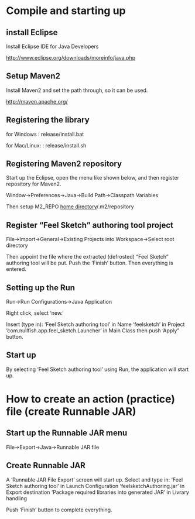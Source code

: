# Compile and starting up #

## install Eclipse ##

Install Eclipse IDE for Java Developers

http://www.eclipse.org/downloads/moreinfo/java.php



## Setup Maven2 ##

Install Maven2 and set the path through, so it can be used.

http://maven.apache.org/


## Registering the library ##

for Windows : release/install.bat

for Mac/Linux: : release/install.sh


## Registering Maven2 repository ##

Start up the Eclipse, open the menu like shown below, and then register repository for Maven2.

Window->Preferences->Java->Build Path->Classpath Variables

Then setup M2\_REPO [home directory](your.md)/.m2/repository


## Register “Feel Sketch” authoring tool project ##

File->Import->General->Existing Projects into Workspace->Select root directory

Then appoint the file where the extracted (defrosted) “Feel Sketch” authoring tool will be put.
Push the ‘Finish’ button. Then everything is entered.


## Setting up the Run ##

Run->Run Configurations->Java Application

Right click, select ‘new.’

Insert (type in):
‘Feel Sketch authoring tool’ in Name
‘feelsketch’ in Project
‘com.nullfish.app.feel\_sketch.Launcher’ in Main Class
then push ‘Apply” button.


## Start up ##

By selecting ‘Feel Sketch authoring tool’ using Run, the application will start up.





# How to create an action (practice) file (create Runnable JAR) #

## Start up the Runnable JAR menu ##

File->Export->Java->Runnable JAR file




## Create Runnable JAR ##

A ‘Runnable JAR File Export’ screen will start up.
Select and type in:
‘Feel Sketch authoring tool’ in Launch Configuration
‘feelsketchAuthoring.jar’ in Export destination
‘Package required libraries into generated JAR’ in Livrary handling

Push ‘Finish’ button to complete everything.